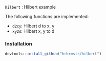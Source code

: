
`hilbert` : Hilbert example

The following functions are implemented:

-   `d2xy`: Hilbert d to x, y
-   `xy2d`: Hilbert x, y to d

### Installation

``` r
devtools::install_github("hrbrmstr/hilbert")
```
